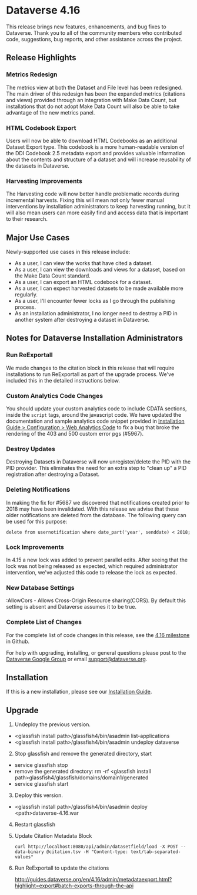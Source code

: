 # Dataverse 4.16

This release brings new features, enhancements, and bug fixes to Dataverse. Thank you to all of the community members who contributed code, suggestions, bug reports, and other assistance across the project.

## Release Highlights

### Metrics Redesign

The metrics view at both the Dataset and File level has been redesigned. The main driver of this redesign has been the expanded metrics (citations and views) provided through an integration with Make Data Count, but installations that do not adopt Make Data Count will also be able to take advantage of the new metrics panel.

### HTML Codebook Export

Users will now be able to download HTML Codebooks as an additional Dataset Export type. This codebook is a more human-readable version of the DDI Codebook 2.5 metadata export and provides valuable information about the contents and structure of a dataset and will increase reusability of the datasets in Dataverse.

### Harvesting Improvements

The Harvesting code will now better handle problematic records during incremental harvests. Fixing this will mean not only fewer manual interventions by installation administrators to keep harvesting running, but it will also mean users can more easily find and access data that is important to their research.

## Major Use Cases

Newly-supported use cases in this release include:

- As a user, I can view the works that have cited a dataset.
- As a user, I can view the downloads and views for a dataset, based on the Make Data Count standard.
- As a user, I can export an HTML codebook for a dataset.
- As a user, I can expect harvested datasets to be made available more regularly.
- As a user, I'll encounter fewer locks as I go through the publishing process.
- As an installation administrator, I no longer need to destroy a PID in another system after destroying a dataset in Dataverse.

## Notes for Dataverse Installation Administrators

### Run ReExportall

We made changes to the citation block in this release that will require installations to run ReExportall as part of the upgrade process. We've included this in the detailed instructions below.

### Custom Analytics Code Changes

You should update your custom analytics code to include CDATA sections, inside the `script` tags, around the javascript code. We have updated the documentation and sample analytics code snippet provided in [Installation Guide > Configuration > Web Analytics Code](http://guides.dataverse.org/en/latest/installation/config.html#web-analytics-code) to fix a bug that broke the rendering of the 403 and 500 custom error pgs (#5967).

### Destroy Updates

Destroying Datasets in Dataverse will now unregister/delete the PID with the PID provider. This eliminates the need for an extra step to "clean up" a PID registration after destroying a Dataset.

### Deleting Notifications

In making the fix for #5687 we discovered that notifications created prior to 2018 may have been invalidated. With this release we advise that these older notifications are deleted from the database. The following query can be used for this purpose:

`delete from usernotification where date_part('year', senddate) < 2018;`

### Lock Improvements

In 4.15 a new lock was added to prevent parallel edits. After seeing that the lock was not being released as expected, which required administrator intervention, we've adjusted this code to release the lock as expected.

### New Database Settings

:AllowCors - Allows Cross-Origin Resource sharing(CORS). By default this setting is absent and Dataverse assumes it to be true.

### Complete List of Changes

For the complete list of code changes in this release, see the <a href="https://github.com/IQSS/dataverse/milestone/83?closed=1">4.16 milestone</a> in Github.

For help with upgrading, installing, or general questions please post to the <a href="https://groups.google.com/forum/#!forum/dataverse-community">Dataverse Google Group</a> or email support@dataverse.org.

## Installation

If this is a new installation, please see our <a href=http://guides.dataverse.org/en/4.16/installation/>Installation Guide</a>.

## Upgrade

1. Undeploy the previous version.

- &lt;glassfish install path&gt;/glassfish4/bin/asadmin list-applications
- &lt;glassfish install path&gt;/glassfish4/bin/asadmin undeploy dataverse

2. Stop glassfish and remove the generated directory, start

- service glassfish stop
- remove the generated directory: rm -rf &lt;glassfish install path&gt;glassfish4/glassfish/domains/domain1/generated
- service glassfish start

3. Deploy this version.

- &lt;glassfish install path&gt;/glassfish4/bin/asadmin deploy &lt;path&gt;dataverse-4.16.war

4. Restart glassfish  
5. Update Citation Metadata Block    

   `curl http://localhost:8080/api/admin/datasetfield/load -X POST --data-binary @citation.tsv -H "Content-type: text/tab-separated-values"`  
 
6. Run ReExportall to update the citations  

   <http://guides.dataverse.org/en/4.16/admin/metadataexport.html?highlight=export#batch-exports-through-the-api>
